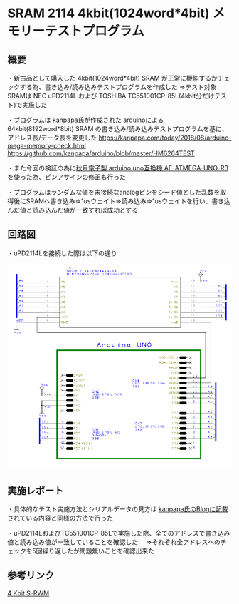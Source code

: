 # SRAM 2114 4kbit(1024word*4bit) メモリーテストプログラム

## 概要

・新古品として購入した 4kbit(1024word*4bit) SRAM が正常に機能するかチェックする為、書き込み/読み込みテストプログラムを作成した
⇒テスト対象SRAMは NEC uPD2114L および TOSHIBA TC551001CP-85L(4kbit分だけテスト)で実施した

・プログラムは kanpapa氏が作成された arduinoによる 64kbit(8192word*8bit) SRAM の書き込み/読み込みテストプログラムを基に、アドレス長/データ長を変更した
https://kanpapa.com/today/2018/08/arduino-mega-memory-check.html
https://github.com/kanpapa/arduino/blob/master/HM6264TEST

・また今回の検証の為に[秋月電子製 arduino uno互換機 AE-ATMEGA-UNO-R3](https://akizukidenshi.com/catalog/g/gM-15574/)を使った為、ピンアサインの修正も行った

・プログラムはランダムな値を未接続なanalogピンをシード値とした乱数を取得後にSRAMへ書き込み⇒1usウェイト⇒読み込み⇒1usウェイトを行い、書き込んだ値と読み込んだ値が一致すれば成功とする

## 回路図

・uPD2114Lを接続した際は以下の通り

![uPD2114L回路図](https://github.com/wakimizufu/sram_2114_MemoryTest/blob/main/4bit_SRAM_TEST_PROGRAM/4bitSramTest.png)

## 実施レポート

・具体的なテスト実施方法とシリアルデータの見方は [kanpapa氏のBlogに記載されている内容と同様の方法で行った](https://kanpapa.com/today/2018/08/arduino-mega-memory-check.html)

・uPD2114LおよびTC551001CP-85Lで実施した際、全てのアドレスで書き込み値と読み込み値が一致していることを確認した
　⇒それぞれ全アドレスへのチェックを5回繰り返したが問題無いことを確認出来た

## 参考リンク

[4 Kbit S-RWM](http://www.st.rim.or.jp/~nkomatsu/srwm/i2114.html)
